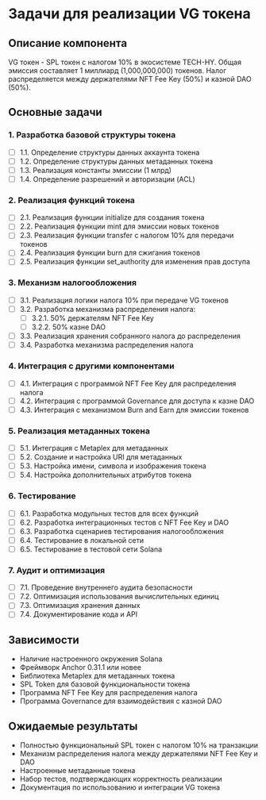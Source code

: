 # Задачи для реализации VG токена

## Описание компонента
VG токен - SPL токен с налогом 10% в экосистеме TECH-HY. Общая эмиссия составляет 1 миллиард (1,000,000,000) токенов. Налог распределяется между держателями NFT Fee Key (50%) и казной DAO (50%).

## Основные задачи

### 1. Разработка базовой структуры токена
- [ ] 1.1. Определение структуры данных аккаунта токена
- [ ] 1.2. Определение структуры данных метаданных токена
- [ ] 1.3. Реализация константы эмиссии (1 млрд)
- [ ] 1.4. Определение разрешений и авторизации (ACL)

### 2. Реализация функций токена
- [ ] 2.1. Реализация функции initialize для создания токена
- [ ] 2.2. Реализация функции mint для эмиссии новых токенов
- [ ] 2.3. Реализация функции transfer с налогом 10% для передачи токенов
- [ ] 2.4. Реализация функции burn для сжигания токенов
- [ ] 2.5. Реализация функции set_authority для изменения прав доступа

### 3. Механизм налогообложения
- [ ] 3.1. Реализация логики налога 10% при передаче VG токенов
- [ ] 3.2. Разработка механизма распределения налога:
  - [ ] 3.2.1. 50% держателям NFT Fee Key
  - [ ] 3.2.2. 50% казне DAO
- [ ] 3.3. Реализация хранения собранного налога до распределения
- [ ] 3.4. Разработка механизма распределения налога

### 4. Интеграция с другими компонентами
- [ ] 4.1. Интеграция с программой NFT Fee Key для распределения налога
- [ ] 4.2. Интеграция с программой Governance для доступа к казне DAO
- [ ] 4.3. Интеграция с механизмом Burn and Earn для эмиссии токенов

### 5. Реализация метаданных токена
- [ ] 5.1. Интеграция с Metaplex для метаданных
- [ ] 5.2. Создание и настройка URI для метаданных
- [ ] 5.3. Настройка имени, символа и изображения токена
- [ ] 5.4. Настройка дополнительных атрибутов токена

### 6. Тестирование
- [ ] 6.1. Разработка модульных тестов для всех функций
- [ ] 6.2. Разработка интеграционных тестов с NFT Fee Key и DAO
- [ ] 6.3. Разработка сценариев тестирования налогообложения
- [ ] 6.4. Тестирование в локальной сети
- [ ] 6.5. Тестирование в тестовой сети Solana

### 7. Аудит и оптимизация
- [ ] 7.1. Проведение внутреннего аудита безопасности
- [ ] 7.2. Оптимизация использования вычислительных единиц
- [ ] 7.3. Оптимизация хранения данных
- [ ] 7.4. Документирование кода и API

## Зависимости
- Наличие настроенного окружения Solana
- Фреймворк Anchor 0.31.1 или новее
- Библиотека Metaplex для метаданных токена
- SPL Token для базовой функциональности токена
- Программа NFT Fee Key для распределения налога
- Программа Governance для взаимодействия с казной DAO

## Ожидаемые результаты
- Полностью функциональный SPL токен с налогом 10% на транзакции
- Механизм распределения налога между держателями NFT Fee Key и DAO
- Настроенные метаданные токена
- Набор тестов, подтверждающих корректность реализации
- Документация по использованию и интеграции VG токена
